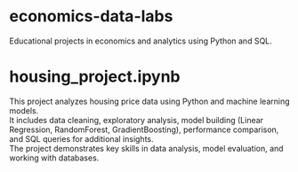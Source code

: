 # economics-data-labs
Educational projects in economics and analytics using Python and SQL.


# housing_project.ipynb
This project analyzes housing price data using Python and machine learning models.  
It includes data cleaning, exploratory analysis, model building (Linear Regression, RandomForest, GradientBoosting), performance comparison, and SQL queries for additional insights.  
The project demonstrates key skills in data analysis, model evaluation, and working with databases.

